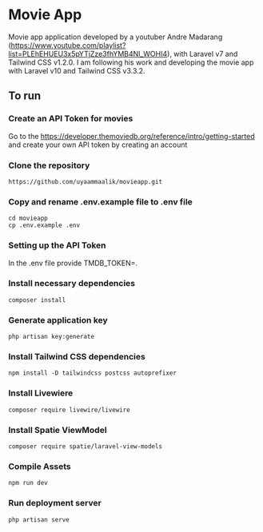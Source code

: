# Movie App
Movie app application developed by a youtuber Andre Madarang (https://www.youtube.com/playlist?list=PLEhEHUEU3x5pYTjZze3fhYMB4Nl_WOHI4), with Laravel v7 and Tailwind CSS v1.2.0. I am following his work and developing the movie app with Laravel v10 and Tailwind CSS v3.3.2.

## To run

### Create an API Token for movies
Go to the https://developer.themoviedb.org/reference/intro/getting-started and create your own API token by creating an account

### Clone the repository
```
https://github.com/uyaammaalik/movieapp.git
```

### Copy and rename .env.example file to .env file
```
cd movieapp
cp .env.example .env
```
### Setting up the API Token
In the .env file provide TMDB_TOKEN=<your API token>.

### Install necessary dependencies
```
composer install
```

### Generate application key
```
php artisan key:generate
```

### Install Tailwind CSS dependencies
```
npm install -D tailwindcss postcss autoprefixer
```

### Install Livewiere
```
composer require livewire/livewire
```

### Install Spatie ViewModel
```
composer require spatie/laravel-view-models
```

### Compile Assets
```
npm run dev
```

### Run deployment server
```
php artisan serve
```
